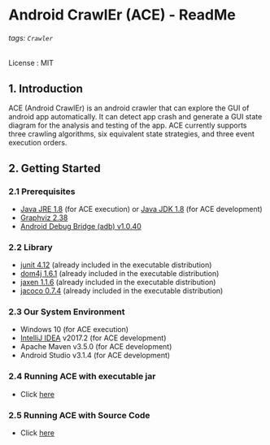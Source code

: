 # Android CrawlEr (ACE) - ReadMe
###### tags: `Crawler` 
License : MIT

## **1. Introduction**

ACE (Android CrawlEr) is an android crawler that can explore the GUI of android app automatically. It can detect app crash and generate a GUI state diagram for the analysis and testing of the app. ACE currently supports three crawling algorithms, six equivalent state strategies, and three event execution orders.

## **2. Getting Started**

### **2.1 Prerequisites**
* [Java JRE 1.8](http://www.oracle.com/technetwork/java/javase/downloads/jre8-downloads-2133155.html) (for ACE execution) or [Java JDK 1.8](https://www.oracle.com/technetwork/java/javase/downloads/jdk8-downloads-2133151.html) (for ACE development)
* [Graphviz 2.38](https://www.graphviz.org/)
* [Android Debug Bridge (adb) v1.0.40](https://developer.android.com/studio/releases/platform-tools.html)

###  **2.2 Library** 
* [junit 4.12](https://junit.org/junit4/) (already included in the executable distribution)
* [dom4j 1.6.1](https://dom4j.github.io/) (already included in the executable distribution)
* [jaxen 1.1.6](https://mvnrepository.com/artifact/jaxen/jaxen) (already included in the executable distribution)
* [jacoco 0.7.4](https://www.eclemma.org/jacoco/) (already included in the executable distribution)

###  **2.3 Our System Environment** 
* Windows 10 (for ACE execution)
* [IntelliJ IDEA](https://www.jetbrains.com/idea/) v2017.2 (for ACE development)
* Apache Maven v3.5.0 (for ACE development)
* Android Studio v3.1.4 (for ACE development)


### **2.4 Running ACE with executable jar**
* Click [here](doc/RunningACEWithExecutableJar.md)

### **2.5 Running ACE with Source Code**
* Click [here](doc/RunningACEWithSourceCode.md)

